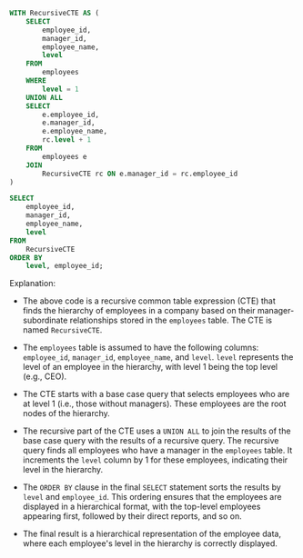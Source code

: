 ```sql
WITH RecursiveCTE AS (
    SELECT
        employee_id,
        manager_id,
        employee_name,
        level
    FROM
        employees
    WHERE
        level = 1
    UNION ALL
    SELECT
        e.employee_id,
        e.manager_id,
        e.employee_name,
        rc.level + 1
    FROM
        employees e
    JOIN
        RecursiveCTE rc ON e.manager_id = rc.employee_id
)

SELECT
    employee_id,
    manager_id,
    employee_name,
    level
FROM
    RecursiveCTE
ORDER BY
    level, employee_id;
```

Explanation:

- The above code is a recursive common table expression (CTE) that finds the hierarchy of employees in a company based on their manager-subordinate relationships stored in the `employees` table. The CTE is named `RecursiveCTE`.

- The `employees` table is assumed to have the following columns: `employee_id`, `manager_id`, `employee_name`, and `level`. `level` represents the level of an employee in the hierarchy, with level 1 being the top level (e.g., CEO).

- The CTE starts with a base case query that selects employees who are at level 1 (i.e., those without managers). These employees are the root nodes of the hierarchy.

- The recursive part of the CTE uses a `UNION ALL` to join the results of the base case query with the results of a recursive query. The recursive query finds all employees who have a manager in the `employees` table. It increments the `level` column by 1 for these employees, indicating their level in the hierarchy.

- The `ORDER BY` clause in the final `SELECT` statement sorts the results by `level` and `employee_id`. This ordering ensures that the employees are displayed in a hierarchical format, with the top-level employees appearing first, followed by their direct reports, and so on.

- The final result is a hierarchical representation of the employee data, where each employee's level in the hierarchy is correctly displayed.